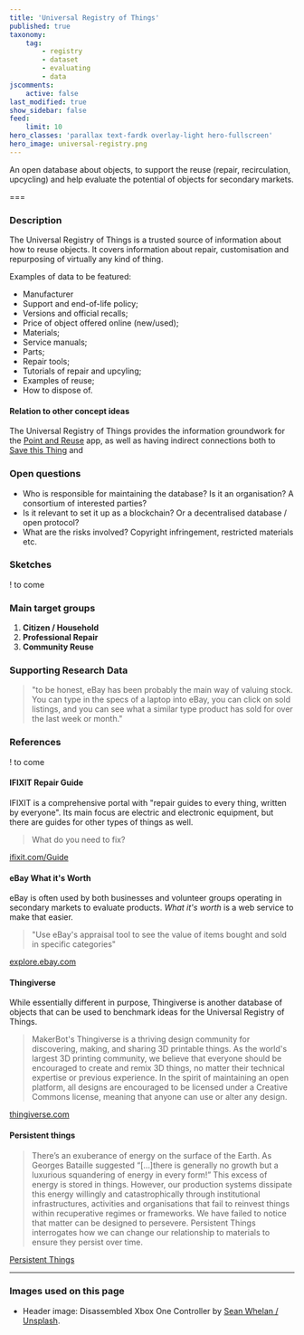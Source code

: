 ```yaml
---
title: 'Universal Registry of Things'
published: true
taxonomy:
    tag:
        - registry
        - dataset
        - evaluating
        - data        
jscomments:
    active: false
last_modified: true
show_sidebar: false
feed:
    limit: 10
hero_classes: 'parallax text-fardk overlay-light hero-fullscreen'
hero_image: universal-registry.png
---
```


An open database about objects, to support the reuse (repair, recirculation, upcycling) and help evaluate the potential of objects for secondary markets.

===

### Description

The Universal Registry of Things is a trusted source of information about how to reuse objects. It covers information about repair, customisation and repurposing of virtually any kind of thing.

Examples of data to be featured:

* Manufacturer
* Support and end-of-life policy;
* Versions and official recalls;
* Price of object offered online (new/used);
* Materials;
* Service manuals;
* Parts;
* Repair tools;
* Tutorials of repair and upcyling;
* Examples of reuse;
* How to dispose of.

#### Relation to other concept ideas

The Universal Registry of Things provides the information groundwork for the [Point and Reuse](../point-reuse) app, as well as having indirect connections both to [Save this Thing](../save-this-thing) and

### Open questions

* Who is responsible for maintaining the database? Is it an organisation? A consortium of interested parties?
* Is it relevant to set it up as a blockchain? Or a decentralised database / open protocol?
* What are the risks involved? Copyright infringement, restricted materials etc.

### Sketches

! to come

### Main target groups

1. **Citizen / Household**
1. **Professional Repair**
1. **Community Reuse**

### Supporting Research Data

> "to be honest, eBay has been probably the main way of valuing stock. You can type in the specs of a laptop into eBay, you can click on sold listings, and you can see what a similar type product has sold for over the last week or month."

### References

! to come

#### IFIXIT Repair Guide

IFIXIT is a comprehensive portal with "repair guides to every thing, written by everyone". Its main focus are electric and electronic equipment, but there are guides for other types of things as well.

> What do you need to fix?

[ifixit.com/Guide](https://www.ifixit.com/Guide)

#### eBay What it's Worth

eBay is often used by both businesses and volunteer groups operating in secondary markets to evaluate products. *What it's worth* is a web service to make that easier.

> "Use eBay's appraisal tool to see the value of items bought and sold in specific categories"

[explore.ebay.com](https://explore.ebay.com/nokeyword?keywords=&activity=sold&siteId=EBAY-US&trend=all&catid=0&lcf=11&level=1&interval=weekly)

#### Thingiverse

While essentially different in purpose, Thingiverse is another database of objects that can be used to benchmark ideas for the Universal Registry of Things.

>  MakerBot's Thingiverse is a thriving design community for discovering, making, and sharing 3D printable things. As the world's largest 3D printing community, we believe that everyone should be encouraged to create and remix 3D things, no matter their technical expertise or previous experience. In the spirit of maintaining an open platform, all designs are encouraged to be licensed under a Creative Commons license, meaning that anyone can use or alter any design.

[thingiverse.com](https://www.thingiverse.com/)

#### Persistent things

> There’s an exuberance of energy on the surface of the Earth. As Georges Bataille suggested “[…]there is generally no growth but a luxurious squandering of energy in every form!” This excess of energy is stored in things. However, our production systems dissipate this energy willingly and catastrophically through institutional infrastructures, activities and organisations that fail to reinvest things within recuperative regimes or frameworks. We have failed to notice that matter can be designed to persevere. Persistent Things interrogates how we can change our relationship to materials to ensure they persist over time.

[Persistent Things](https://www.climate-kic.org/opinion/persistent-things/)

---

### Images used on this page

* Header image: Disassembled Xbox One Controller by [Sean Whelan / Unsplash](https://unsplash.com/photos/NG_a-z0ScM0).
